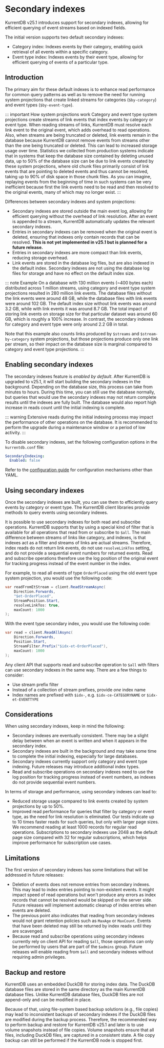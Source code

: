 # Secondary indexes

KurrentDB v25.1 introduces support for secondary indexes, allowing for efficient querying of event streams based on indexed fields.

The initial version supports two default secondary indexes:
- Category index: Indexes events by their category, enabling quick retrieval of all events within a specific category.
- Event type index: Indexes events by their event type, allowing for efficient querying of events of a particular type.

## Introduction

The primary aim for these default indexes is to enhance read performance for common query patterns as well as to remove the need for running system projections that create linked streams for categories (`$by-category`) and event types (`$by-event-type`).

::: important How system projections work
Category and event type system projections create streams of link events that index events by category or event type. When reading streams of links, KurrentDB must resolve each link event to the original event, which adds overhead to read operations. Also, when streams are being truncated or deleted, link events remain in the database because KurrentDB cannot remove events from streams other than the one being truncated or deleted. This can lead to increased storage usage over time. Statistics we collected from production systems indicate that in systems that keep the database size contained by deleting unused data, up to 50% of the database size can be due to link events created by these system projections, where old chunk files primarily consist of link events that are pointing to deleted events and thus cannot be resolved, taking up to 90% of disk space in those chunk files. As you can imagine, replaying events from the beginning of time in such systems can be very inefficient because first the link events need to be read and then resolved to the original events, many of which may no longer exist.
:::

Differences between secondary indexes and system projections:
- Secondary indexes are stored outside the main event log, allowing for efficient querying without the overhead of link resolution. After an event is appended to a stream, KurrentDB automatically updates the relevant secondary indexes.
- Entries in secondary indexes can be removed when the original event is deleted, ensuring that indexes only contain records that can be resolved. **This is not yet implemented in v25.1 but is planned for a future release.**
- Entries in secondary indexes are more compact than link events, reducing storage overhead.
- Link events are stored in the database log files, but are also indexed in the default index. Secondary indexes are not using the database log files for storage and have no effect on the default index size.

::: note Example
On a database with 130 million events (~400 bytes each) distributed across 1 million streams, using category and event type system projections resulted in 280 million link events. The database files without the link events were around 48 GB, while the database files with link events were around 102 GB. The default index size without link events was around 3.2 GB, while with link events it was around 8.7 GB. The total impact of storing link events on storage size for that particular dataset was around 60 GB, which is roughly a 100% increase. In contrast, the secondary indexes for category and event type were only around 2.2 GB in total.

Note that this example also counts links produced by `$streams` and `$stream-by-category` system projections, but those projections produce only one link per stream, so their impact on the database size is marginal compared to category and event type projections.
:::

## Enabling secondary indexes

The secondary indexes feature is _enabled by default_. After KurrentDB is upgraded to v25.1, it will start building the secondary indexes in the background. Depending on the database size, this process can take from minutes to hours. During this time, you can still use the database normally, but queries that would use the secondary indexes may not return complete results until the indexes are fully built. The database would also report high increase in reads count until the initial indexing is complete.

::: warning
Extensive reads during the initial indexing process may impact the performance of other operations on the database. It is recommended to perform the upgrade during a maintenance window or a period of low activity.
:::

To disable secondary indexes, set the following configuration options in the `kurrentdb.conf` file:

```yaml
SecondaryIndexing:
  Enabled: false
```

Refer to the [configuration guide](../configuration/README.md) for configuration mechanisms other than YAML.

## Using secondary indexes

Once the secondary indexes are built, you can use them to efficiently query events by category or event type. The KurrentDB client libraries provide methods to query events using secondary indexes.

It is possible to use secondary indexes for both read and subscribe operations. KurrentDB supports that by using a special kind of filter that is available for all operations that read from or subscribe to `$all`. The main difference between streams of links like category, and indexes, is that indexes act as a filter and streams of links are actual streams. Therefore, index reads do not return link events, do not use `resolveLinkTos` setting, and do not provide a sequential event numbers for returned events. Read and subscribe operations therefore use the log position of the original event for tracking progress instead of the event number in the index.

For example, to read all events of type `OrderPlaced` using the old event type system projection, you would use the following code:

```csharp
var readFromEtStream = client.ReadStreamAsync(
    Direction.Forwards,
    "$et-OrderPlaced",
    StreamPosition.Start,
    resolveLinkTos: true,
    maxCount: 1000
);
```

With the event type secondary index, you would use the following code:

```csharp
var read = client.ReadAllAsync(
    Direction.Forwards,
    Position.Start,
    StreamFilter.Prefix("$idx-et-OrderPlaced"),
    maxCount: 1000
);
```

Any client API that supports read and subscribe operation to `$all` with filters can use secondary indexes in the same way. There are a few things to consider:
- Use stream prefix filter
- Instead of a collection of stream prefixes, provide _one_ index name
- Index names are prefixed with `$idx-`, e.g. `$idx-ce-CATEGORYNAME` or `$idx-et-EVENTTYPE`

## Considerations

When using secondary indexes, keep in mind the following:
- Secondary indexes are eventually consistent. There may be a slight delay between when an event is written and when it appears in the secondary index.
- Secondary indexes are built in the background and may take some time to complete the initial indexing, especially for large databases.
- Secondary indexes currently support only category and event type indexing. Future releases may introduce additional index types.
- Read and subscribe operations on secondary indexes need to use the log position for tracking progress instead of event numbers, as indexes do not provide sequential event numbers.

In terms of storage and performance, using secondary indexes can lead to:
- Reduced storage usage compared to link events created by system projections by up to 50%.
- Improved read performance for queries that filter by category or event type, as the need for link resolution is eliminated. Our tests indicate up to 10 times faster reads for such queries, but only with larger page sizes. We recommend reading at least 1000 records for regular read operations. Subscriptions to secondary indexes use 2048 as the default page size compared with 32 for regular subscriptions, which helps improve performance for subscription use cases.

## Limitations

The first version of secondary indexes has some limitations that will be addressed in future releases:
- Deletion of events does not remove entries from secondary indexes. This may lead to index entries pointing to non-existent events. It might impact speed of read operations but won't produce any errors as index records that cannot be resolved would be skipped on the server side. Future releases will implement automatic cleanup of index entries when events are deleted.
- The previous point also indicates that reading from secondary indexes would not grant retention policies such as `MaxAge` or `MaxCount`. Events that have been deleted may still be returned by index reads until they are scavenged.
- Because read and subscribe operations using secondary indexes currently rely on client API for reading `$all`, those operations can only be performed by users that are part of the `$admins` group. Future releases will enable reading from `$all` and secondary indexes without requiring admin privileges.

## Backup and restore

KurrentDB uses an embedded DuckDB for storing index data. The DuckDB database files are stored in the same directory as the main KurrentDB database files. Unlike KurrentDB database files, DuckDB files are not append-only and can be modified in place.

Because of that, using file-system based backup solutions (e.g., file copies) may lead to inconsistent backups of secondary indexes if the DuckDB files are modified during the backup process. Therefore, the recommended way to perform backup and restore for KurrentDB v25.1 and later is to use volume snapshots instead of file copies. Volume snapshots ensure that all files, including DuckDB files, are captured in a consistent state. A file copy backup can still be performed if the KurrentDB node is stopped first.
